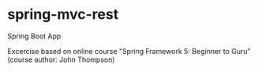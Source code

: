 # spring-mvc-rest
Spring Boot App

Excercise based on online course "Spring Framework 5: Beginner to Guru" (course author: John Thompson)
